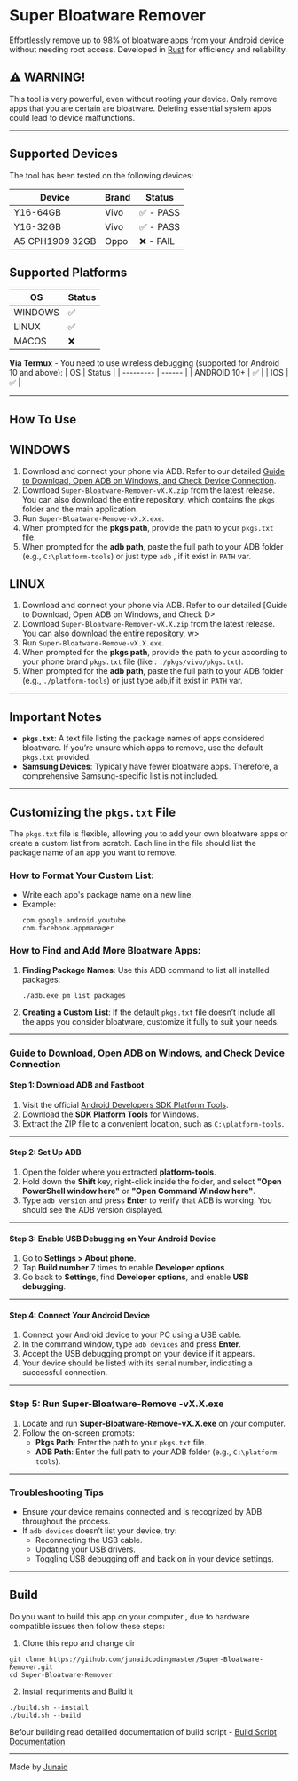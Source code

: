 # Super Bloatware Remover

Effortlessly remove up to 98% of bloatware apps from your Android device without needing root access. Developed in [Rust](https://rust-lang.org) for efficiency and reliability.

## ⚠️ WARNING!

This tool is very powerful, even without rooting your device. Only remove apps that you are certain are bloatware. Deleting essential system apps could lead to device malfunctions.

---

## Supported Devices

The tool has been tested on the following devices:

| Device          | Brand | Status    |
| --------------- | ----- | --------- |
| Y16-64GB        | Vivo  | ✅ - PASS |
| Y16-32GB        | Vivo  | ✅ - PASS |
| A5 CPH1909 32GB | Oppo  | ❌ - FAIL |

## Supported Platforms

| OS      | Status |
| ------- | ------ |
| WINDOWS | ✅     |
| LINUX   | ✅     |
| MACOS   | ❌     |

**Via Termux** - You need to use wireless debugging (supported for Android 10 and above):
| OS        | Status |
| --------- | ------ |
| ANDROID 10+ | ✅   |
| IOS       | ✅     |

---

## How To Use

## WINDOWS
1. Download and connect your phone via ADB. Refer to our detailed [Guide to Download, Open ADB on Windows, and Check Device Connection](#guide-to-download-open-adb-on-windows-and-check-device-connection).
2. Download `Super-Bloatware-Remover-vX.X.zip` from the latest release. You can also download the entire repository, which contains the `pkgs` folder and the main application.
3. Run `Super-Bloatware-Remove-vX.X.exe`.
4. When prompted for the **pkgs path**, provide the path to your `pkgs.txt` file.
5. When prompted for the **adb path**, paste the full path to your ADB folder (e.g., `C:\platform-tools`) or just type `adb` , if it exist in `PATH` var.

## LINUX
1. Download and connect your phone via ADB. Refer to our detailed [Guide to Download, Open ADB on Windows, and Check D>
2. Download `Super-Bloatware-Remover-vX.X.zip` from the latest release. You can also download the entire repository, w>
3. Run `Super-Bloatware-Remove-vX.X.exe`.
4. When prompted for the **pkgs path**, provide the path to your according to your phone brand `pkgs.txt` file (like : `./pkgs/vivo/pkgs.txt`).
5. When prompted for the **adb path**, paste the full path to your ADB folder (e.g., `./platform-tools`) or just type `adb`,if it exist in `PATH` var.

---

## Important Notes

- **`pkgs.txt`**: A text file listing the package names of apps considered bloatware. If you’re unsure which apps to remove, use the default `pkgs.txt` provided.
- **Samsung Devices**: Typically have fewer bloatware apps. Therefore, a comprehensive Samsung-specific list is not included.

---

## Customizing the `pkgs.txt` File

The `pkgs.txt` file is flexible, allowing you to add your own bloatware apps or create a custom list from scratch. Each line in the file should list the package name of an app you want to remove.

### How to Format Your Custom List:

- Write each app's package name on a new line.
- Example:
  ```
  com.google.android.youtube
  com.facebook.appmanager
  ```

### How to Find and Add More Bloatware Apps:

1. **Finding Package Names**: Use this ADB command to list all installed packages:
   ```
   ./adb.exe pm list packages
   ```
2. **Creating a Custom List**: If the default `pkgs.txt` file doesn’t include all the apps you consider bloatware, customize it fully to suit your needs.

---

### Guide to Download, Open ADB on Windows, and Check Device Connection

#### Step 1: Download ADB and Fastboot

1. Visit the official [Android Developers SDK Platform Tools](https://developer.android.com/studio/releases/platform-tools).
2. Download the **SDK Platform Tools** for Windows.
3. Extract the ZIP file to a convenient location, such as `C:\platform-tools`.

---

#### Step 2: Set Up ADB

1. Open the folder where you extracted **platform-tools**.
2. Hold down the **Shift** key, right-click inside the folder, and select **"Open PowerShell window here"** or **"Open Command Window here"**.
3. Type `adb version` and press **Enter** to verify that ADB is working. You should see the ADB version displayed.

---

#### Step 3: Enable USB Debugging on Your Android Device

1. Go to **Settings > About phone**.
2. Tap **Build number** 7 times to enable **Developer options**.
3. Go back to **Settings**, find **Developer options**, and enable **USB debugging**.

---

#### Step 4: Connect Your Android Device

1. Connect your Android device to your PC using a USB cable.
2. In the command window, type `adb devices` and press **Enter**.
3. Accept the USB debugging prompt on your device if it appears.
4. Your device should be listed with its serial number, indicating a successful connection.

---

### Step 5: Run Super-Bloatware-Remove -vX.X.exe

1. Locate and run **Super-Bloatware-Remove-vX.X.exe** on your computer.
2. Follow the on-screen prompts:
   - **Pkgs Path**: Enter the path to your `pkgs.txt` file.
   - **ADB Path**: Enter the full path to your ADB folder (e.g., `C:\platform-tools`).

---

### Troubleshooting Tips

- Ensure your device remains connected and is recognized by ADB throughout the process.
- If `adb devices` doesn’t list your device, try:
  - Reconnecting the USB cable.
  - Updating your USB drivers.
  - Toggling USB debugging off and back on in your device settings.

---

## Build

Do you want to build this app on your computer , due to hardware compatible issues then follow these steps:
1. Clone this repo and change dir
```
git clone https://github.com/junaidcodingmaster/Super-Bloatware-Remover.git
cd Super-Bloatware-Remover
```
2. Install requriments and Build it
```
./build.sh --install
./build.sh --build
```
Befour building read detailled documentation of build script - [Build Script Documentation](./BUILD.md)

---

Made by [Junaid](https://abujuni.dev)
